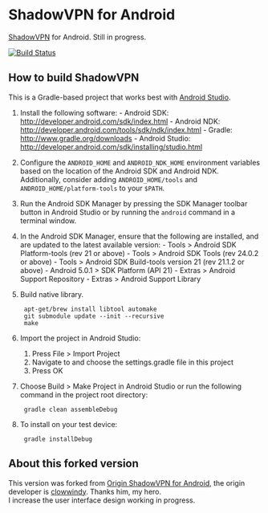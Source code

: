 ShadowVPN for Android
=====================

[ShadowVPN] for Android. Still in progress.

[![Build Status](https://api.travis-ci.org/pexcn/ShadowVPNAndroid.svg)](https://travis-ci.org/pexcn/ShadowVPNAndroid)

How to build ShadowVPN
----------------------

This is a Gradle-based project that works best with [Android Studio].

1. Install the following software:
       - Android SDK:
         http://developer.android.com/sdk/index.html
       - Android NDK:
         http://developer.android.com/tools/sdk/ndk/index.html
       - Gradle:
         http://www.gradle.org/downloads
       - Android Studio:
         http://developer.android.com/sdk/installing/studio.html

2. Configure the `ANDROID_HOME` and `ANDROID_NDK_HOME` environment
   variables based on the location of the Android SDK and Android NDK.
   Additionally, consider adding `ANDROID_HOME/tools` and
   `ANDROID_HOME/platform-tools` to your `$PATH`.

3. Run the Android SDK Manager by pressing the SDK Manager toolbar button
   in Android Studio or by running the `android` command in a terminal
   window.

4. In the Android SDK Manager, ensure that the following are installed,
   and are updated to the latest available version:
       - Tools > Android SDK Platform-tools (rev 21 or above)
       - Tools > Android SDK Tools (rev 24.0.2 or above)
       - Tools > Android SDK Build-tools version 21 (rev 21.1.2 or above)
       - Android 5.0.1 > SDK Platform (API 21)
       - Extras > Android Support Repository
       - Extras > Android Support Library

5. Build native library.

        apt-get/brew install libtool automake
        git submodule update --init --recursive
        make

6. Import the project in Android Studio:

    1. Press File > Import Project
    2. Navigate to and choose the settings.gradle file in this project
    3. Press OK

7. Choose Build > Make Project in Android Studio or run the following
    command in the project root directory:

        gradle clean assembleDebug

8. To install on your test device:

        gradle installDebug


About this forked version
-------------------------

This version was forked from [Origin ShadowVPN for Android], the origin developer is [clowwindy]. Thanks him, my hero.  
I increase the user interface design working in progress.

[ShadowVPN]: https://github.com/pexcn/ShadowVPN
[Android Studio]:http://developer.android.com/sdk/installing/studio.html
[Origin ShadowVPN for Android]: https://github.com/clowwindy/ShadowVPNAndroid
[clowwindy]: https://github.com/clowwindy

